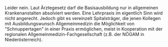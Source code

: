 Leider nein. Laut Ärztegesetz darf die Basisausbildung nur in allgemeinen Krankenanstalten absolviert werden. Eine Lehrpraxis im eigentlich Sinn wird nicht angerecht. Jedoch gibt es vereinzelt Spitalsträger, die jenen Kollegen mit Ausbildungswunsch Allgemeinmedizin die Möglichkeit von "Schnuppertagen" in einer Praxis ermöglichen, meist in Kooperation mit der regionalen Allgemeinmedizin-Fachgesellschaft \(z.B. der NÖGAM in Niederösterreich\).

